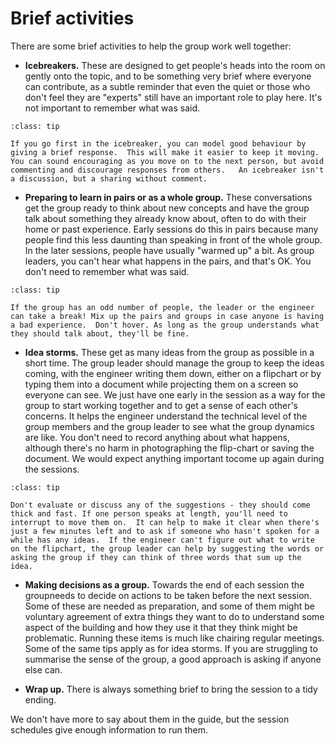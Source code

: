 # Brief activities

There are some brief activities to help the group work well together:


- **Icebreakers.**  These are designed to get people's heads into the room on gently onto the topic, and to be something very brief where everyone can contribute, as a subtle reminder that even the quiet or those who don't feel they are "experts" still have an important role to play here.  It's not important to remember what was said. 

```{admonition} Tip
:class: tip

If you go first in the icebreaker, you can model good behaviour by giving a brief response.  This will make it easier to keep it moving.  You can sound encouraging as you move on to the next person, but avoid commenting and discourage responses from others.   An icebreaker isn't a discussion, but a sharing without comment.
```

- **Preparing to learn in pairs or as a whole group.**  These conversations get the group ready to think about new concepts and have the group talk about something they already know about, often to do with their home or past experience.  Early sessions do this in pairs because many people find this less daunting than speaking in front of the whole group.   In the later sessions, people have usually "warmed up" a bit.  As group leaders, you can't hear what happens in the pairs, and that's OK.  You don't need to remember what was said.

```{admonition} Tip
:class: tip

If the group has an odd number of people, the leader or the engineer can take a break! Mix up the pairs and groups in case anyone is having a bad experience.  Don't hover. As long as the group understands what they should talk about, they'll be fine.  

```

- **Idea storms.**  These get as many ideas from the group as possible in a short time.  The group leader should manage the group to keep the ideas coming, with the engineer writing them down,  either on a flipchart or by typing them into a document while projecting them on a screen so everyone can see.   We just have one early in the session as a way for the group to start working together and to get a sense of each other's concerns. It helps the engineer understand the technical level of the group members and the group leader to see what the group dynamics are like.  You don't need to record anything about what happens, although there's no harm in photographing the flip-chart or saving the document.  We would expect anything important tocome up again during the sessions.  


```{admonition} Tip
:class: tip

Don't evaluate or discuss any of the suggestions - they should come thick and fast. If one person speaks at length, you'll need to interrupt to move them on.  It can help to make it clear when there's just a few minutes left and to ask if someone who hasn't spoken for a while has any ideas.  If the engineer can't figure out what to write on the flipchart, the group leader can help by suggesting the words or asking the group if they can think of three words that sum up the idea.  
```


<!-- -  **Engineer talks.** These are short talks that introduce new concepts the group needs to make good decisions, followed by a chance for the group to ask questions.  We provide a storyline for these talks and suggestions about how to give them.   Engineers choose to do these different ways. Most just speak and point to things in the room to illustrate their points.  Some weave in what they know of the premises and how it is used to illustrate the talk.  A few make Powerpoint presentations, and others draw an emerging picture on the flipchart.  If you need support to give the talks, just let us know. 

- **Activities.** These help the groups apply the concepts to their premises and how they use them.  Activities often look like games.    Together, the activities build up to a profile of the building and how the community wants to use it plus a plan for future changes - the outcome of the group.  Remember to document as much as possible.  Photographs can be a quick and easy way to show the result of an activity and are very useful for making documents you can submit later to architects, heating and energy efficiency consultants, and grant funders.

```{admonition} Complex premises
:class: tip

Some of the groups in the programme have one relatively simple building, but some have multiple buildings or buildings that are split into many rooms.  For these, you won't have time to perform activities relating to all of them, and you won't be able to gather thermal monitoring data for all spaces, either.  Don't be tempted to try to cover too much.  During the activities, if you need to, you can focus on one key space or one building, or one key space and an example side space. This will reinforce the concepts that the group is learning.

At the end of a session, the group can agree what they want to do that relates to the other spaces.  They might want to do nothing, repeat some exercises themselves outside sessions, or just agree what the implications are for their other spaces, depending on what time they have and what they already know about their buildings.  
``` -->

- **Making decisions as a group.** Towards the end of each session the groupneeds to decide on actions to be taken before the next session.  Some of these are needed as preparation, and some of them might be voluntary agreement of extra things they want to do to understand some aspect of the building and how they use it that they think might be problematic. Running these items is much like chairing regular meetings.  Some of the same tips apply as for idea storms.  If you are struggling to summarise the sense of the group, a good approach is asking if anyone else can.  

- **Wrap up.** There is always something brief to bring the session to a tidy ending. 

We don't have more to say about them in the guide, but the session schedules give enough information to run them.